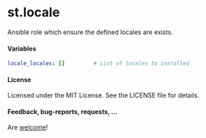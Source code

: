 st.locale
=========

Ansible role which ensure the defined locales are exists.

#### Variables

```yaml
locale_locales: []         # List of locales to installed
```

#### License

Licensed under the MIT License. See the LICENSE file for details.

#### Feedback, bug-reports, requests, ...

Are [welcome](https://github.com/Stouts/st.locale/issues)!
